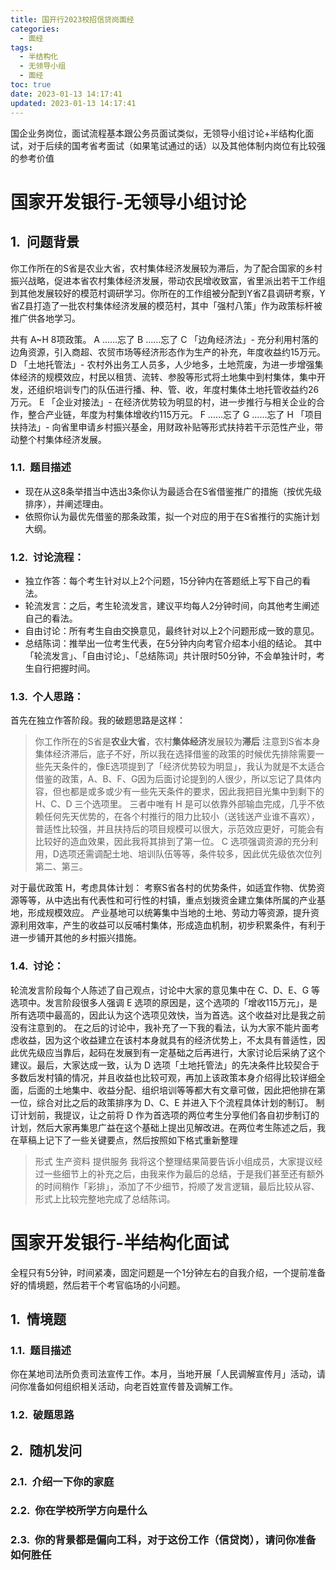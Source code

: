 ```yaml
---
title: 国开行2023校招信贷岗面经
categories:
  - 面经
tags:
  - 半结构化
  - 无领导小组
  - 面经
toc: true
date: 2023-01-13 14:17:41
updated: 2023-01-13 14:17:41
---
```


[//]: # "下一行开始到<!--more-->为引文部分，引文会显示在预览中"
国企业务岗位，面试流程基本跟公务员面试类似，无领导小组讨论+半结构化面试，对于后续的国考省考面试（如果笔试通过的话）以及其他体制内岗位有比较强的参考价值
<!--more-->

<script id="__bs_script__">//<![CDATA[
    document.write("<script async src='http://HOST:3000/browser-sync/browser-sync-client.js?v=2.26.14'><\/script>".replace("HOST", location.hostname));
//]]></script>


[//]: # "下一行开始为正文"

# 国家开发银行-无领导小组讨论

## 问题背景
你工作所在的S省是农业大省，农村集体经济发展较为滞后，为了配合国家的乡村振兴战略，促进本省农村集体经济发展，带动农民增收致富，省里派出若干工作组到其他发展较好的模范村调研学习。你所在的工作组被分配到Y省Z县调研考察，Y省Z县打造了一批农村集体经济发展的模范村，其中「强村八策」作为政策标杆被推广供各地学习。

共有 A~H 8项政策。
A ……忘了
B ……忘了
C 「边角经济法」- 充分利用村落的边角资源，引入商超、农贸市场等经济形态作为生产的补充，年度收益约15万元。
D 「土地托管法」- 农村外出务工人员多，人少地多，土地荒废，为进一步增强集体经济的规模效应，村民以租赁、流转、参股等形式将土地集中到村集体，集中开发，还组织培训专门的队伍进行播、种、管、收，年度村集体土地托管收益约26万元。
E 「企业对接法」- 在经济优势较为明显的村，进一步推行与相关企业的合作，整合产业链，年度为村集体增收约115万元。
F ……忘了
G ……忘了
H 「项目扶持法」- 向省里申请乡村振兴基金，用财政补贴等形式扶持若干示范性产业，带动整个村集体经济发展。

### 题目描述
* 现在从这8条举措当中选出3条你认为最适合在S省借鉴推广的措施（按优先级排序），并阐述理由。
* 依照你认为最优先借鉴的那条政策，拟一个对应的用于在S省推行的实施计划大纲。


### 讨论流程：
* 独立作答：每个考生针对以上2个问题，15分钟内在答题纸上写下自己的看法。
* 轮流发言：之后，考生轮流发言，建议平均每人2分钟时间，向其他考生阐述自己的看法。
* 自由讨论：所有考生自由交换意见，最终针对以上2个问题形成一致的意见。
* 总结陈词：推举出一位考生代表，在5分钟内向考官介绍本小组的结论。
其中「轮流发言」、「自由讨论」、「总结陈词」共计限时50分钟，不会单独计时，考生自行把握时间。

### 个人思路：
首先在独立作答阶段。我的破题思路是这样：
> 你工作所在的S省是**农业大省**，农村**集体经济**发展较为**滞后**
注意到S省本身集体经济滞后，底子不好，所以我在选择借鉴的政策的时候优先排除需要一些先天条件的，像E选项提到了「经济优势较为明显」，我认为就是不太适合借鉴的政策，A、B、F、G因为后面讨论提到的人很少，所以忘记了具体内容，但也都是或多或少有一些先天条件的要求，因此我把目光集中到剩下的 H、C、D 三个选项里。
三者中唯有 H 是可以依靠外部输血完成，几乎不依赖任何先天优势的，在各个村推行的阻力比较小（送钱送产业谁不喜欢），普适性比较强，并且扶持后的项目规模可以很大，示范效应更好，可能会有比较好的造血效果，因此我将其排到了第一位。
C 选项强调资源的充分利用，D选项还需调配土地、培训队伍等等，条件较多，因此优先级依次位列第二、第三。

对于最优政策 H，考虑具体计划：
考察S省各村的优势条件，如适宜作物、优势资源等等，从中选出有代表性和可行性的村镇，重点划拨资金建立集体所属的产业基地，形成规模效应。
产业基地可以统筹集中当地的土地、劳动力等资源，提升资源利用效率，产生的收益可以反哺村集体，形成造血机制，初步积累条件，有利于进一步铺开其他的乡村振兴措施。

### 讨论：
轮流发言阶段每个人陈述了自己观点，讨论中大家的意见集中在 C、D、E、G 等选项中。发言阶段很多人强调 E 选项的原因是，这个选项的「增收115万元」，是所有选项中最高的，因此认为这个选项见效快，当为首选。这个收益对比是我之前没有注意到的。
在之后的讨论中，我补充了一下我的看法，认为大家不能片面考虑收益，因为这个收益建立在该村本身就具有的经济优势上，不太具有普适性，因此优先级应当靠后，起码在发展到有一定基础之后再进行，大家讨论后采纳了这个建议。最后，大家达成一致，认为 D 选项「土地托管法」的先决条件比较契合于多数后发村镇的情况，并且收益也比较可观，再加上该政策本身介绍得比较详细全面，后面的土地集中、收益分配、组织培训等等都大有文章可做，因此把他排在第一位，综合对比之后的政策排序为 D、C、E 并进入下个流程具体计划的制订。
制订计划前，我提议，让之前将 D 作为首选项的两位考生分享他们各自初步制订的计划，然后大家再集思广益在这个基础上提出见解改进。在两位考生陈述之后，我在草稿上记下了一些关键要点，然后按照如下格式重新整理
> 形式
> 生产资料
> 提供服务
我将这个整理结果简要告诉小组成员，大家提议经过一些细节上的补充之后，由我来作为最后的总结，于是我们甚至还有额外的时间稍作「彩排」，添加了不少细节，捋顺了发言逻辑，最后比较从容、形式上比较完整地完成了总结陈词。


# 国家开发银行-半结构化面试
全程只有5分钟，时间紧凑，固定问题是一个1分钟左右的自我介绍，一个提前准备好的情境题，然后若干个考官临场的小问题。
## 情境题
### 题目描述
你在某地司法所负责司法宣传工作。本月，当地开展「人民调解宣传月」活动，请问你准备如何组织相关活动，向老百姓宣传普及调解工作。

### 破题思路


## 随机发问
### 介绍一下你的家庭

### 你在学校所学方向是什么

### 你的背景都是偏向工科，对于这份工作（信贷岗），请问你准备如何胜任


<style type="text/css">
    h1 { counter-reset: h2counter; }
    h2 { counter-reset: h3counter; }
    h3 { counter-reset: h4counter; }
    h4 { counter-reset: h5counter; }
    h5 { counter-reset: h6counter; }
    h6 { }
    h2:before {
      counter-increment: h2counter;
      content: counter(h2counter) ".\0000a0\0000a0";
    }
    h3:before {
      counter-increment: h3counter;
      content: counter(h2counter) "."
                counter(h3counter) ".\0000a0\0000a0";
    }
    h4:before {
      counter-increment: h4counter;
      content: counter(h2counter) "."
                counter(h3counter) "."
                counter(h4counter) ".\0000a0\0000a0";
    }
    h5:before {
      counter-increment: h5counter;
      content: counter(h2counter) "."
                counter(h3counter) "."
                counter(h4counter) "."
                counter(h5counter) ".\0000a0\0000a0";
    }
    h6:before {
      counter-increment: h6counter;
      content: counter(h2counter) "."
                counter(h3counter) "."
                counter(h4counter) "."
                counter(h5counter) "."
                counter(h6counter) ".\0000a0\0000a0";
    }
</style>